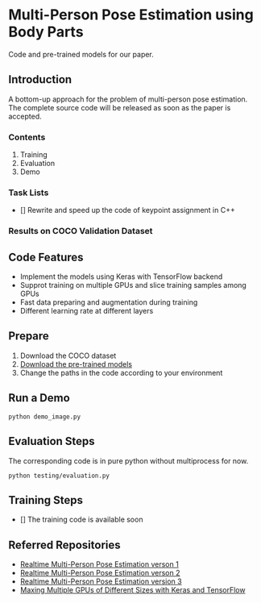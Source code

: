# Multi-Person Pose Estimation using Body Parts
Code and pre-trained models for our paper.

## Introduction
A bottom-up approach for the problem of multi-person pose estimation.
The complete source code will be released as soon as the paper is accepted.

### Contents
1. Training 
2. Evaluation 
3. Demo

### Task Lists
- [] Rewrite and speed up the code of keypoint assignment in C++ 

### Results on COCO Validation Dataset 


## Code Features
- Implement the models using Keras with TensorFlow backend
- Supprot training on multiple GPUs and slice training samples among GPUs
- Fast data preparing and augmentation during training
- Different learning rate at different layers

## Prepare
1. Download the COCO dataset 
2. [Download the pre-trained models](https://www.dropbox.com/s/bsr03ahhnaxppnf/model%26demo.rar?dl=0) 
3. Change the paths in the code according to your environment

## Run a Demo
`python demo_image.py`


## Evaluation Steps
The corresponding code is in pure python without multiprocess for now.

`python testing/evaluation.py`

## Training Steps
- [] The training code is available soon

    
## Referred Repositories
-  [Realtime Multi-Person Pose Estimation verson 1](https://github.com/anatolix/keras_Realtime_Multi-Person_Pose_Estimation)
-  [Realtime Multi-Person Pose Estimation verson 2](https://github.com/michalfaber/keras_Realtime_Multi-Person_Pose_Estimation)
-  [Realtime Multi-Person Pose Estimation version 3](https://github.com/ZheC/Realtime_Multi-Person_Pose_Estimation)
- [Maxing Multiple GPUs of Different Sizes with Keras and TensorFlow](https://github.com/jinkos/multi-gpus)
